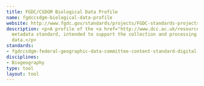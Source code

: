 ```yaml
---
title: FGDC/CSDGM Biological Data Profile
name: fgdccsdgm-biological-data-profile
website: http://www.fgdc.gov/standards/projects/FGDC-standards-projects/metadata/biometadata/biodatap.pdf
description: <p>A profile of the <a href="http://www.dcc.ac.uk/resources/metadata-standards/fgdccsdgm-federal-geographic-data-committee-content-standard-digital-ge">FGDC/CSDGM</a>
  metadata standard, intended to support the collection and processing of biological
  data.</p>
standards:
- fgdccsdgm-federal-geographic-data-committee-content-standard-digital-ge
disciplines:
- Biogeography
type: tool
layout: tool
---
```


